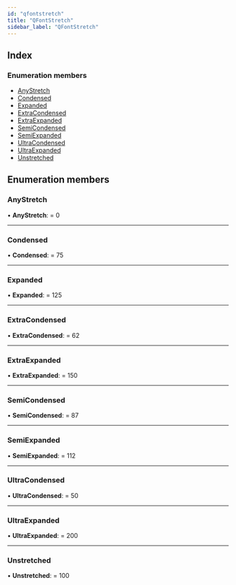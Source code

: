 ```yaml
---
id: "qfontstretch"
title: "QFontStretch"
sidebar_label: "QFontStretch"
---
```


## Index

### Enumeration members

* [AnyStretch](qfontstretch.md#anystretch)
* [Condensed](qfontstretch.md#condensed)
* [Expanded](qfontstretch.md#expanded)
* [ExtraCondensed](qfontstretch.md#extracondensed)
* [ExtraExpanded](qfontstretch.md#extraexpanded)
* [SemiCondensed](qfontstretch.md#semicondensed)
* [SemiExpanded](qfontstretch.md#semiexpanded)
* [UltraCondensed](qfontstretch.md#ultracondensed)
* [UltraExpanded](qfontstretch.md#ultraexpanded)
* [Unstretched](qfontstretch.md#unstretched)

## Enumeration members

###  AnyStretch

• **AnyStretch**: = 0

___

###  Condensed

• **Condensed**: = 75

___

###  Expanded

• **Expanded**: = 125

___

###  ExtraCondensed

• **ExtraCondensed**: = 62

___

###  ExtraExpanded

• **ExtraExpanded**: = 150

___

###  SemiCondensed

• **SemiCondensed**: = 87

___

###  SemiExpanded

• **SemiExpanded**: = 112

___

###  UltraCondensed

• **UltraCondensed**: = 50

___

###  UltraExpanded

• **UltraExpanded**: = 200

___

###  Unstretched

• **Unstretched**: = 100
